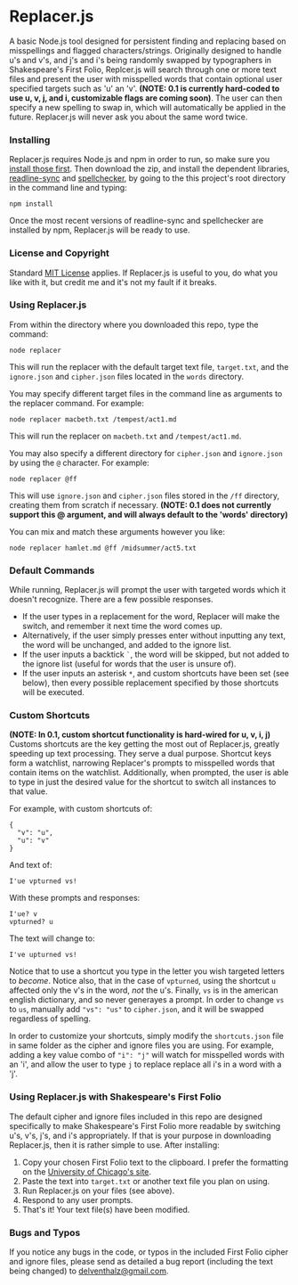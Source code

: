 # Replacer.js
A basic Node.js tool designed for persistent finding and replacing based on misspellings and flagged characters/strings. Originally designed to handle u's and v's, and j's and i's being randomly swapped by typographers in Shakespeare's First Folio, Replcer.js will search through one or more text files and present the user with misspelled words that contain optional user specified targets such as 'u' an 'v'. **(NOTE: 0.1 is currently hard-coded to use u, v, j, and i, customizable flags are coming soon)**. The user can then specify a new spelling to swap in, which will automatically be applied in the future. Replacer.js will never ask you about the same word twice.

### Installing
Replacer.js requires Node.js and npm in order to run, so make sure you [install those first](https://docs.npmjs.com/getting-started/installing-node). Then download the zip, and install the dependent libraries, [readline-sync](https://github.com/anseki/readline-sync) and [spellchecker](https://github.com/atom/node-spellchecker), by going to the this project's root directory in the command line and typing: 
```
npm install
```
Once the most recent versions of readline-sync and spellchecker are installed by npm, Replacer.js will be ready to use.

### License and Copyright
Standard [MIT License](https://github.com/delventhalz/replacer.js/blob/master/LICENSE.md) applies. If Replacer.js is useful to you, do what you like with it, but credit me and it's not my fault if it breaks.

### Using Replacer.js
From within the directory where you downloaded this repo, type the command: 
```
node replacer
```
This will run the replacer with the default target text file, `target.txt`, and the `ignore.json` and `cipher.json` files located in the `words` directory.

You may specify different target files in the command line as arguments to the replacer command. For example:
```
node replacer macbeth.txt /tempest/act1.md
```
This will run the replacer on `macbeth.txt` and `/tempest/act1.md`.

You may also specify a different directory for `cipher.json` and `ignore.json` by using the `@` character. For example:
```
node replacer @ff
```
This will use `ignore.json` and `cipher.json` files stored in the `/ff` directory, creating them from scratch if necessary. **(NOTE: 0.1 does not currently support this @ argument, and will always default to the 'words' directory)**

You can mix and match these arguments however you like: 
```
node replacer hamlet.md @ff /midsummer/act5.txt
```

### Default Commands
While running, Replacer.js will prompt the user with targeted words which it doesn't recognize. There are a few possible responses.

* If the user types in a replacement for the word, Replacer will make the switch, and remember it next time the word comes up.
* Alternatively, if the user simply presses enter without inputting any text, the word will be unchanged, and added to the ignore list.
* If the user inputs a backtick `` ` ``, the word will be skipped, but not added to the ignore list (useful for words that the user is unsure of).
* If the user inputs an asterisk ` * `, and custom shortcuts have been set (see below), then every possible replacement specified by those shortcuts will be executed.

### Custom Shortcuts
**(NOTE: In 0.1, custom shortcut functionality is hard-wired for u, v, i, j)**
Customs shortcuts are the key getting the most out of Replacer.js, greatly speeding up text processing. They serve a dual purpose. Shortcut keys form a watchlist, narrowing Replacer's prompts to misspelled words that contain items on the watchlist. Additionally, when prompted, the user is able to type in just the desired value for the shortcut to switch all instances to that value.

For example, with custom shortcuts of:

```
{
  "v": "u",
  "u": "v"
}
```

And text of: 
```
I'ue vpturned vs!
```

With these prompts and responses:
```
I'ue? v
vpturned? u
```

The text will change to:
```
I've upturned vs!
```

Notice that to use a shortcut you type in the letter you wish targeted letters to *become*. Notice also, that in the case of `vpturned`, using the shortcut `u` affected only the v's in the word, *not* the u's. Finally, `vs` is in the american english dictionary, and so never generayes a prompt. In order to change `vs` to `us`, manually add `"vs": "us"` to `cipher.json`, and it will be swapped regardless of spelling.

In order to customize your shortcuts, simply modify the `shortcuts.json` file in same folder as the cipher and ignore files you are using. For example, adding a key value combo of `"i": "j"` will watch for misspelled words with an 'i', and allow the user to type `j` to replace replace all i's in a word with a 'j'.


### Using Replacer.js with Shakespeare's First Folio
The default cipher and ignore files included in this repo are designed specifically to make Shakespeare's First Folio more readable by switching u's, v's, j's, and i's appropriately. If that is your purpose in downloading Replacer.js, then it is rather simple to use. After installing:

1. Copy your chosen First Folio text to the clipboard. I prefer the formatting on the [University of Chicago's site](http://www.lib.uchicago.edu/efts/OTA-SHK/restricted/search.form.html).
2. Paste the text into `target.txt` or another text file you plan on using.
3. Run Replacer.js on your files (see above).
4. Respond to any user prompts.
5. That's it! Your text file(s) have been modified.

### Bugs and Typos
If you notice any bugs in the code, or typos in the included First Folio cipher and ignore files, please send as detailed a bug report (including the text being changed) to [delventhalz@gmail.com](mailto:delventhalz@gmail.com?subject=Replacer%20Bug%20Report).